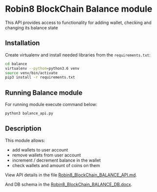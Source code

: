 # Robin8 BlockChain Balance module

This API provides access to functionality for adding wallet, checking and changing its balance state

## Installation

Create virtualenv and install needed libraries from the `requirements.txt`:

```bash
cd balance
virtualenv --python=python3.6 venv
source venv/bin/activate
pip3 install -r requirements.txt
```

## Running Balance module

For running module execute command below:

```bash
python3 balance_api.py
```

## Description

This module allows:

- add wallets to user account
- remove wallets from user account
- increment / decrement balance in the wallet
- check wallets and amount of coins on them

View API details in the file [Robin8_BlockChain_BALANCE_API.md](Robin8_BlockChain_BALANCE_API.md).

And DB schema in the [Robin8_BlockChain_BALANCE_DB.docx](Robin8_BlockChain_BALANCE_DB.docx).

